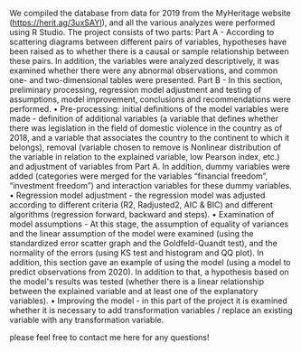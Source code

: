 We compiled the database from data for 2019 from the MyHeritage website (https://herit.ag/3uxSAYI), and all the various analyzes were performed using R Studio.
The project consists of two parts:
Part A - According to scattering diagrams between different pairs of variables, hypotheses have been raised as to whether there is a causal or sample relationship between these pairs. 
In addition, the variables were analyzed descriptively, it was examined whether there were any abnormal observations, and common one- and two-dimensional tables were presented.
Part B - In this section, preliminary processing, regression model adjustment and testing of assumptions, model improvement, conclusions and recommendations were performed.
• Pre-processing: initial definitions of the model variables were made - definition of additional variables (a variable that defines whether there was legislation in the field of domestic violence in the country as of 2018, and a variable that associates the country to the continent to which it belongs), 
removal (variable chosen to remove is Nonlinear distribution of the variable in relation to the explained variable, low Pearson index, etc.) and adjustment of variables from Part A. 
In addition, dummy variables were added (categories were merged for the variables “financial freedom”, “investment freedom”) and interaction variables for these dummy variables.
• Regression model adjustment - the regression model was adjusted according to different criteria (R2, Radjusted2, AIC & BIC) and different algorithms (regression forward, backward and steps).
• Examination of model assumptions - At this stage, the assumption of equality of variances and the linear assumption of the model were examined (using the standardized error scatter graph and the Goldfeld-Quandt test), 
and the normality of the errors (using KS test and histogram and QQ plot). In addition, this section gave an example of using the model (using a model to predict observations from 2020).
In addition to that, a hypothesis based on the model's results was tested (whether there is a linear relationship between the explained variable and at least one of the explanatory variables).
• Improving the model - in this part of the project it is examined whether it is necessary to add transformation variables / replace an existing variable with any transformation variable.

please feel free to contact me here for any questions!
